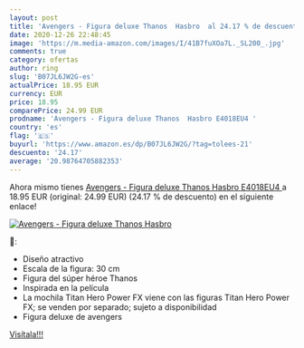 ```yaml
---
layout: post
title: 'Avengers - Figura deluxe Thanos  Hasbro  al 24.17 % de descuento'
date: 2020-12-26 22:48:45
image: 'https://m.media-amazon.com/images/I/41B7fuXOa7L._SL200_.jpg'
comments: true
category: ofertas
author: ring
slug: 'B07JL6JW2G-es'
actualPrice: 18.95 EUR
currency: EUR
price: 18.95
comparePrice: 24.99 EUR
prodname: 'Avengers - Figura deluxe Thanos  Hasbro E4018EU4 '
country: 'es'
flag: '🇪🇸'
buyurl: 'https://www.amazon.es/dp/B07JL6JW2G/?tag=tolees-21'
descuento: '24.17'
average: '20.98764705882353'
---
```


Ahora mismo tienes [Avengers - Figura deluxe Thanos  Hasbro E4018EU4 ](https://www.amazon.es/dp/B07JL6JW2G/?tag=tolees-21) a 18.95 EUR (original: 24.99 EUR) (24.17 %  de descuento) en el siguiente enlace!

[![Avengers - Figura deluxe Thanos  Hasbro ](https://m.media-amazon.com/images/I/41B7fuXOa7L._SL200_.jpg)](https://www.amazon.es/dp/B07JL6JW2G/?tag=tolees-21)

🔎:

- Diseño atractivo
- Escala de la figura: 30 cm
- Figura del súper héroe Thanos
- Inspirada en la película
- La mochila Titan Hero Power FX viene con las figuras Titan Hero Power FX; se venden por separado; sujeto a disponibilidad
- Figura deluxe de avengers

[Visítala!!!](https://www.amazon.es/dp/B07JL6JW2G/?tag=tolees-21)
